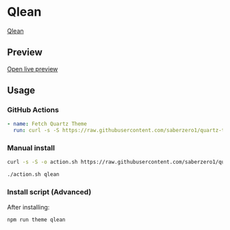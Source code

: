 # Qlean

[Qlean](https://github.com/Fro-Q)

## Preview

[Open live preview](https://quartz-themes.github.io/qlean/)

## Usage

### GitHub Actions

```yaml
- name: Fetch Quartz Theme
  run: curl -s -S https://raw.githubusercontent.com/saberzero1/quartz-themes/master/action.sh | bash -s -- qlean
```

### Manual install

```bash
curl -s -S -o action.sh https://raw.githubusercontent.com/saberzero1/quartz-themes/master/action.sh

./action.sh qlean
```

### Install script (Advanced)

After installing:

```bash
npm run theme qlean
```
